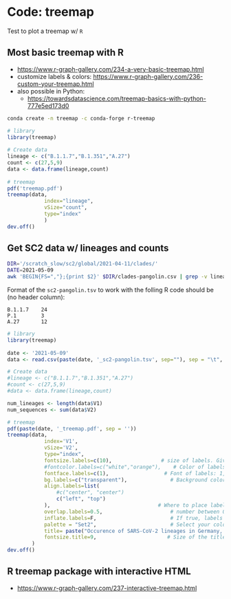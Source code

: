 # Code: treemap

Test to plot a treemap w/ `R`

## Most basic treemap with R

* https://www.r-graph-gallery.com/234-a-very-basic-treemap.html
* customize labels & colors: https://www.r-graph-gallery.com/236-custom-your-treemap.html
* also possible in Python:
    * https://towardsdatascience.com/treemap-basics-with-python-777e5ed173d0

```bash
conda create -n treemap -c conda-forge r-treemap
```

```R
# library
library(treemap)
 
# Create data
lineage <- c("B.1.1.7","B.1.351","A.27")
count <- c(27,5,9)
data <- data.frame(lineage,count)
 
# treemap
pdf('treemap.pdf')
treemap(data,
            index="lineage",
            vSize="count",
            type="index"
            )
dev.off()
```

## Get SC2 data w/ lineages and counts

```bash
DIR='/scratch_slow/sc2/global/2021-04-11/clades/'
DATE=2021-05-09
awk 'BEGIN{FS=","};{print $2}' $DIR/clades-pangolin.csv | grep -v lineage | sort | uniq -c | awk '{print $2"\t"$1}' > ${DATE}_sc2-pangolin.tsv
```

Format of the `sc2-pangolin.tsv` to work with the folling R code should be (no header column):

```
B.1.1.7    24
P.1        3
A.27       12
```

```R
# library
library(treemap)
 
date <- '2021-05-09'
data <- read.csv(paste(date, '_sc2-pangolin.tsv', sep=""), sep = "\t", header = F)

# Create data
#lineage <- c("B.1.1.7","B.1.351","A.27")
#count <- c(27,5,9)
#data <- data.frame(lineage,count)

num_lineages <- length(data$V1)
num_sequences <- sum(data$V2)

# treemap
pdf(paste(date, '_treemap.pdf', sep = ''))
treemap(data,
            index='V1',
            vSize='V2',
            type="index",
            fontsize.labels=c(10),                # size of labels. Give the size per level of aggregation: size for group, size for subgroup, sub-subgroups...
            #fontcolor.labels=c("white","orange"),    # Color of labels
            fontface.labels=c(1),                  # Font of labels: 1,2,3,4 for normal, bold, italic, bold-italic...
            bg.labels=c("transparent"),              # Background color of labels
            align.labels=list(
                #c("center", "center") 
                c("left", "top")
            ),                                   # Where to place labels in the rectangle?
            overlap.labels=0.5,                      # number between 0 and 1 that determines the tolerance of the overlap between labels. 0 means that labels of lower levels are not printed if higher level labels overlap, 1  means that labels are always printed. In-between values, for instance the default value .5, means that lower level labels are printed if other labels do not overlap with more than .5  times their area size.
            inflate.labels=F,                        # If true, labels are bigger when rectangle is bigger.
            palette = "Set2",                        # Select your color palette from the RColorBrewer presets or make your own.
            title= paste("Occurence of SARS-CoV-2 lineages in Germany, ", date, " (", num_sequences, " sequences & ", num_lineages, " different lineages)", sep=""),  # Customize your title
            fontsize.title=9,                       # Size of the title
        )
dev.off()
```

## R treemap package with interactive HTML

* https://www.r-graph-gallery.com/237-interactive-treemap.html

